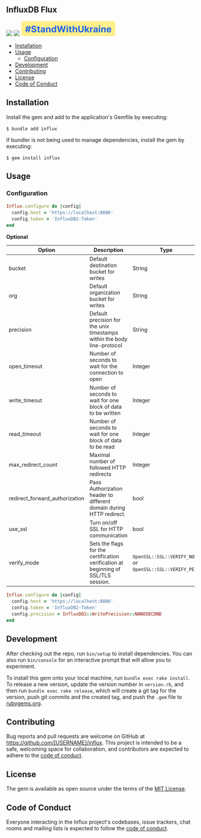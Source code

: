 ## InfluxDB Flux  <!-- omit in toc -->
<!-- [![CircleCI](https://circleci.com/gh/LapoElisacci/Ksql/tree/main.svg?style=svg)](https://circleci.com/gh/LapoElisacci/Ksql/tree/main)
![](https://img.shields.io/static/v1?label=Coverage&message=98.78%&color=brightgreen) -->
![](https://img.shields.io/static/v1?label=Latest&message=0.1.0.alpha&color=blue)
![](https://ruby-gem-downloads-badge.herokuapp.com/influx?type=total&color=blue)
![StandWithUkraine](https://raw.githubusercontent.com/vshymanskyy/StandWithUkraine/main/badges/StandWithUkraine.svg)

- [Installation](#installation)
- [Usage](#usage)
  - [Configuration](#configuration)
- [Development](#development)
- [Contributing](#contributing)
- [License](#license)
- [Code of Conduct](#code-of-conduct)

## Installation

Install the gem and add to the application's Gemfile by executing:

    $ bundle add influx

If bundler is not being used to manage dependencies, install the gem by executing:

    $ gem install influx

## Usage

### Configuration

```Ruby
Influx.configure do |config|
  config.host = 'https://localhost:8086'
  config.token = 'InfluxDB2-Token'
end
```

**Optional**

| Option | Description | Type | Default |
|---|---|---|---|
| bucket | Default destination bucket for writes | String | none |
| org | Default organization bucket for writes | String | none |
| precision | Default precision for the unix timestamps within the body line-protocol | String | none |
| open_timeout | Number of seconds to wait for the connection to open | Integer | 10 |
| write_timeout | Number of seconds to wait for one block of data to be written | Integer | 10 |
| read_timeout | Number of seconds to wait for one block of data to be read | Integer | 10 |
| max_redirect_count | Maximal number of followed HTTP redirects | Integer | 10 |
| redirect_forward_authorization | Pass Authorization header to different domain during HTTP redirect. | bool | false |
| use_ssl | Turn on/off SSL for HTTP communication | bool | true |
| verify_mode | Sets the flags for the certification verification at beginning of SSL/TLS session. | `OpenSSL::SSL::VERIFY_NONE` or `OpenSSL::SSL::VERIFY_PEER` | none |

```ruby
Influx.configure do |config|
  config.host = 'https://localhost:8086'
  config.token = 'InfluxDB2-Token'
  config.precision = InfluxDB2::WritePrecision::NANOSECOND
end
```

## Development

After checking out the repo, run `bin/setup` to install dependencies. You can also run `bin/console` for an interactive prompt that will allow you to experiment.

To install this gem onto your local machine, run `bundle exec rake install`. To release a new version, update the version number in `version.rb`, and then run `bundle exec rake release`, which will create a git tag for the version, push git commits and the created tag, and push the `.gem` file to [rubygems.org](https://rubygems.org).

## Contributing

Bug reports and pull requests are welcome on GitHub at https://github.com/[USERNAME]/influx. This project is intended to be a safe, welcoming space for collaboration, and contributors are expected to adhere to the [code of conduct](https://github.com/[USERNAME]/influx/blob/master/CODE_OF_CONDUCT.md).

## License

The gem is available as open source under the terms of the [MIT License](https://opensource.org/licenses/MIT).

## Code of Conduct

Everyone interacting in the Influx project's codebases, issue trackers, chat rooms and mailing lists is expected to follow the [code of conduct](https://github.com/[USERNAME]/influx/blob/master/CODE_OF_CONDUCT.md).
